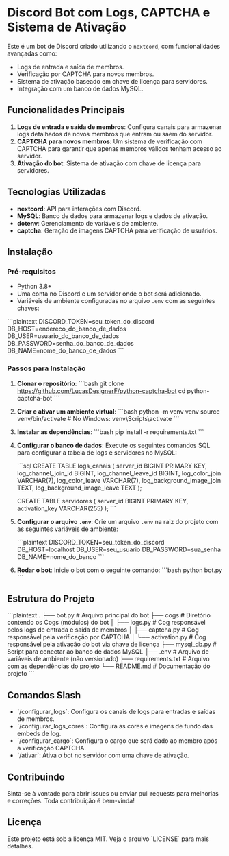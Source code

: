 
# Discord Bot com Logs, CAPTCHA e Sistema de Ativação

Este é um bot de Discord criado utilizando o `nextcord`, com funcionalidades avançadas como:
- Logs de entrada e saída de membros.
- Verificação por CAPTCHA para novos membros.
- Sistema de ativação baseado em chave de licença para servidores.
- Integração com um banco de dados MySQL.

## Funcionalidades Principais
1. **Logs de entrada e saída de membros**: Configura canais para armazenar logs detalhados de novos membros que entram ou saem do servidor.
2. **CAPTCHA para novos membros**: Um sistema de verificação com CAPTCHA para garantir que apenas membros válidos tenham acesso ao servidor.
3. **Ativação do bot**: Sistema de ativação com chave de licença para servidores.

## Tecnologias Utilizadas
- **nextcord**: API para interações com Discord.
- **MySQL**: Banco de dados para armazenar logs e dados de ativação.
- **dotenv**: Gerenciamento de variáveis de ambiente.
- **captcha**: Geração de imagens CAPTCHA para verificação de usuários.

## Instalação

### Pré-requisitos
- Python 3.8+
- Uma conta no Discord e um servidor onde o bot será adicionado.
- Variáveis de ambiente configuradas no arquivo `.env` com as seguintes chaves:

\`\`\`plaintext
DISCORD_TOKEN=seu_token_do_discord
DB_HOST=endereco_do_banco_de_dados
DB_USER=usuario_do_banco_de_dados
DB_PASSWORD=senha_do_banco_de_dados
DB_NAME=nome_do_banco_de_dados
\`\`\`

### Passos para Instalação
1. **Clonar o repositório**:
   \`\`\`bash
   git clone https://github.com/LucasDesignerF/python-captcha-bot
   cd python-captcha-bot
   \`\`\`

2. **Criar e ativar um ambiente virtual**:
   \`\`\`bash
   python -m venv venv
   source venv/bin/activate  # No Windows: venv\Scripts\activate
   \`\`\`

3. **Instalar as dependências**:
   \`\`\`bash
   pip install -r requirements.txt
   \`\`\`

4. **Configurar o banco de dados**:
   Execute os seguintes comandos SQL para configurar a tabela de logs e servidores no MySQL:

   \`\`\`sql
   CREATE TABLE logs_canais (
       server_id BIGINT PRIMARY KEY,
       log_channel_join_id BIGINT,
       log_channel_leave_id BIGINT,
       log_color_join VARCHAR(7),
       log_color_leave VARCHAR(7),
       log_background_image_join TEXT,
       log_background_image_leave TEXT
   );

   CREATE TABLE servidores (
       server_id BIGINT PRIMARY KEY,
       activation_key VARCHAR(255)
   );
   \`\`\`

5. **Configurar o arquivo `.env`**:
   Crie um arquivo `.env` na raiz do projeto com as seguintes variáveis de ambiente:

   \`\`\`plaintext
   DISCORD_TOKEN=seu_token_do_discord
   DB_HOST=localhost
   DB_USER=seu_usuario
   DB_PASSWORD=sua_senha
   DB_NAME=nome_do_banco
   \`\`\`

6. **Rodar o bot**:
   Inicie o bot com o seguinte comando:
   \`\`\`bash
   python bot.py
   \`\`\`

## Estrutura do Projeto

\`\`\`plaintext
.
├── bot.py               # Arquivo principal do bot
├── cogs                 # Diretório contendo os Cogs (módulos) do bot
│   ├── logs.py          # Cog responsável pelos logs de entrada e saída de membros
│   ├── captcha.py       # Cog responsável pela verificação por CAPTCHA
│   └── activation.py    # Cog responsável pela ativação do bot via chave de licença
├── mysql_db.py          # Script para conectar ao banco de dados MySQL
├── .env                 # Arquivo de variáveis de ambiente (não versionado)
├── requirements.txt     # Arquivo com as dependências do projeto
└── README.md            # Documentação do projeto
\`\`\`

## Comandos Slash

- \`/configurar_logs\`: Configura os canais de logs para entradas e saídas de membros.
- \`/configurar_logs_cores\`: Configura as cores e imagens de fundo das embeds de log.
- \`/configurar_cargo\`: Configura o cargo que será dado ao membro após a verificação CAPTCHA.
- \`/ativar\`: Ativa o bot no servidor com uma chave de ativação.

## Contribuindo

Sinta-se à vontade para abrir issues ou enviar pull requests para melhorias e correções. Toda contribuição é bem-vinda!

## Licença

Este projeto está sob a licença MIT. Veja o arquivo \`LICENSE\` para mais detalhes.
